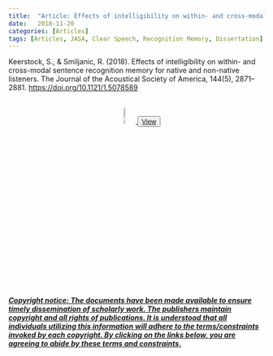 ```yaml
---
title:  "Article: Effects of intelligibility on within- and cross-modal sentence recognition memory for native and non-native listeners."
date:   2018-11-20
categories: [Articles]
tags: [Articles, JASA, Clear Speech, Recognition Memory, Dissertation]
---
```


Keerstock, S., & Smiljanic, R. (2018). Effects of intelligibility on within- and cross-modal sentence recognition memory for native and non-native listeners. The Journal of the Acoustical Society of America, 144(5), 2871–2881. 
  <a href="https://doi.org/10.1121/1.5078589">https://doi.org/10.1121/1.5078589</a>
<center><br><a href="https://skrstck.github.io/files/2018_Keerstock_Smiljanic.pdf" >
  <img src="https://skrstck.github.io/images/icons/tools-and-utensils.png" alt="download" style="width:9%;">
</a> <button type="button"><a href="https://skrstck.github.io/files/2018_Keerstock_Smiljanic.pdf" >View</button></center>

<h5>Copyright notice: The documents have been made available to ensure timely dissemination of scholarly work. 
  The publishers maintain copyright and all rights of publications. 
  It is understood that all individuals utilizing this information will adhere to the terms/constraints invoked by each copyright.  
  By clicking on the links below, you are agreeing to abide by these terms and constraints.</h5>
